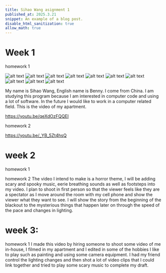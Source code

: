 ```yaml
---
title: Sihao Wang asignment 1
published_at: 2025.3.21
snippet: An example of a blog post.
disable_html_sanitization: true
allow_math: true
---
```


# Week 1

homework 1

![alt text](../static/1/0.jpg)
![alt text](../static/1/1.jpg)
![alt text](../static/1/2.jpg)
![alt text](../static/1/3.jpg)
![alt text](../static/1/4.jpg)
![alt text](../static/1/5.jpg)
![alt text](../static/1/6.jpg)
![alt text](../static/1/7.jpg)
![alt text](../static/1/8.jpg)
![alt text](../static/1/9.jpg)


My name is Sihao Wang, English name is Benny. I come from China. I am studying this program because I am interested in computer code and using a lot of software. In the future I would like to work in a computer related field. This is the video of my apartment.

https://youtu.be/qeXdOzFQQEI

homework 2

https://youtu.be/_YB_5Zt4hsQ


# week 2

homework 1

homework 2
The video I intend to make is a horror theme, I will be adding scary and spooky music, eerie breathing sounds as well as footsteps into my video. I plan to shoot in first person so that the viewer feels like they are a spectator as I move around the room with my cell phone and show the viewer what they want to see. I will show the story from the beginning of the blackout to the mysterious things that happen later on through the speed of the pace and changes in lighting.


# week 3:

homework 1
I made this video by hiring someone to shoot some video of me in-house, I filmed in my apartment and I edited in some of the hobbies I like to play such as painting and using some camera equipment. I had my friend control the lighting changes and then shot a lot of video clips that I could link together and tried to play some scary music to complete my draft.



